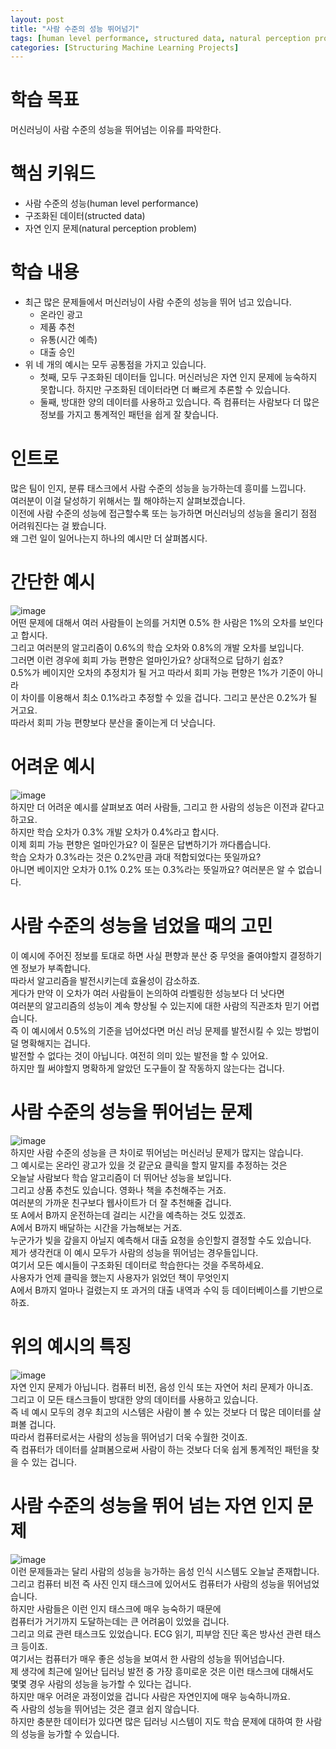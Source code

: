```yaml
---
layout: post
title: "사람 수준의 성능 뛰어넘기"
tags: [human level performance, structured data, natural perception problem]
categories: [Structuring Machine Learning Projects]
---
```


# 학습 목표
머신러닝이 사람 수준의 성능을 뛰어넘는 이유를 파악한다.

# 핵심 키워드
* 사람 수준의 성능(human level performance)
* 구조화된 데이터(structed data)
* 자연 인지 문제(natural perception problem)

# 학습 내용
* 최근 많은 문제들에서 머신러닝이 사람 수준의 성능을 뛰어 넘고 있습니다.
  - 온라인 광고
  - 제품 추천
  - 유통(시간 예측)
  - 대출 승인
* 위 네 개의 예시는 모두 공통점을 가지고 있습니다.
  - 첫째, 모두 구조화된 데이터들 입니다. 머신러닝은 자연 인지 문제에 능숙하지 못합니다. 하지만 구조화된 데이터라면 더 빠르게 추론할 수 있습니다.
  - 둘째, 방대한 양의 데이터를 사용하고 있습니다. 즉 컴퓨터는 사람보다 더 많은 정보를 가지고 통계적인 패턴을 쉽게 잘 찾습니다.
  
# 인트로
많은 팀이 인지, 분류 태스크에서 사람 수준의 성능을 능가하는데 흥미를 느낍니다.            
여러분이 이걸 달성하기 위해서는 뭘 해야하는지 살펴보겠습니다.         
이전에 사람 수준의 성능에 접근할수록 또는 능가하면 머신러닝의 성능을 올리기 점점 어려워진다는 걸 봤습니다.         
왜 그런 일이 일어나는지 하나의 예시만 더 살펴봅시다.          

# 간단한 예시
![image](https://user-images.githubusercontent.com/50114210/68645623-f6437400-055b-11ea-9049-e74a4dd93607.png)           
어떤 문제에 대해서 여러 사람들이 논의를 거치면 0.5% 한 사람은 1%의 오차를 보인다고 합시다.         
그리고 여러분의 알고리즘이 0.6%의 학습 오차와 0.8%의 개발 오차를 보입니다.        
그러면 이런 경우에 회피 가능 편향은 얼마인가요? 상대적으로 답하기 쉽죠?           
0.5%가 베이지안 오차의 추정치가 될 거고 따라서 회피 가능 편향은 1%가 기준이 아니라                
이 차이를 이용해서 최소 0.1%라고 추정할 수 있을 겁니다. 그리고 분산은 0.2%가 될 거고요.         
따라서 회피 가능 편향보다 분산을 줄이는게 더 낫습니다.        

# 어려운 예시
![image](https://user-images.githubusercontent.com/50114210/68645630-f8a5ce00-055b-11ea-8134-b4704e1435d2.png)       
하지만 더 어려운 예시를 살펴보죠 여러 사람들, 그리고 한 사람의 성능은 이전과 같다고 하고요.         
하지만 학습 오차가 0.3% 개발 오차가 0.4%라고 합시다.         
이제 회피 가능 편향은 얼마인가요? 이 질문은 답변하기가 까다롭습니다.                  
학습 오차가 0.3%라는 것은 0.2%만큼 과대 적합되었다는 뜻일까요?           
아니면 베이지안 오차가 0.1% 0.2% 또는 0.3%라는 뜻일까요? 여러분은 알 수 없습니다.          

# 사람 수준의 성능을 넘었을 때의 고민
이 예시에 주어진 정보를 토대로 하면 사실 편향과 분산 중 무엇을 줄여야할지 결정하기엔 정보가 부족합니다.           
따라서 알고리즘을 발전시키는데 효율성이 감소하죠.          
게다가 만약 이 오차가 여러 사람들이 논의하여 라벨링한 성능보다 더 낫다면                 
여러분의 알고리즘의 성능이 계속 향상될 수 있는지에 대한 사람의 직관조차 믿기 어렵습니다.                
즉 이 예시에서 0.5%의 기준을 넘어섰다면 머신 러닝 문제를 발전시킬 수 있는 방법이 덜 명확해지는 겁니다.          
발전할 수 없다는 것이 아닙니다. 여전히 의미 있는 발전을 할 수 있어요.                  
하지만 뭘 써야할지 명확하게 알았던 도구들이 잘 작동하지 않는다는 겁니다.           

# 사람 수준의 성능을 뛰어넘는 문제
![image](https://user-images.githubusercontent.com/50114210/68645666-1115e880-055c-11ea-8404-f86a866ead23.png)      
하지만 사람 수준의 성능을 큰 차이로 뛰어넘는 머신러닝 문제가 많지는 않습니다.          
그 예시로는 온라인 광고가 있을 것 같군요 클릭을 할지 말지를 추정하는 것은          
오늘날 사람보다 학습 알고리즘이 더 뛰어난 성능을 보입니다.         
그리고 상품 추천도 있습니다. 영화나 책을 추천해주는 거죠.          
여러분의 가까운 친구보다 웹사이트가 더 잘 추천해줄 겁니다.           
또 A에서 B까지 운전하는데 걸리는 시간을 예측하는 것도 있겠죠.         
A에서 B까지 배달하는 시간을 가늠해보는 거죠.           
누군가가 빚을 갚을지 아닐지 예측해서 대출 요청을 승인할지 결정할 수도 있습니다.            
제가 생각컨대 이 예시 모두가 사람의 성능을 뛰어넘는 경우들입니다.           
여기서 모든 예시들이 구조화된 데이터로 학습한다는 것을 주목하세요.         
사용자가 언제 클릭을 했는지 사용자가 읽었던 책이 무엇인지             
A에서 B까지 얼마나 걸렸는지 또 과거의 대출 내역과 수익 등 데이터베이스를 기반으로 하죠.          

# 위의 예시의 특징
![image](https://user-images.githubusercontent.com/50114210/68645690-2559e580-055c-11ea-8089-335c27215046.png)       
자연 인지 문제가 아닙니다. 컴퓨터 비전, 음성 인식 또는 자연어 처리 문제가 아니죠.            
그리고 이 모든 태스크들이 방대한 양의 데이터를 사용하고 있습니다.          
즉 네 예시 모두의 경우 최고의 시스템은 사람이 볼 수 있는 것보다 더 많은 데이터를 살펴볼 겁니다.           
따라서 컴퓨터로서는 사람의 성능을 뛰어넘기 더욱 수월한 것이죠.           
즉 컴퓨터가 데이터를 살펴봄으로써 사람이 하는 것보다 더욱 쉽게 통계적인 패턴을 찾을 수 있는 겁니다.     

# 사람 수준의 성능을 뛰어 넘는 자연 인지 문제
![image](https://user-images.githubusercontent.com/50114210/68645720-39054c00-055c-11ea-83cf-ed7f5eb98701.png)    
이런 문제들과는 달리 사람의 성능을 능가하는 음성 인식 시스템도 오늘날 존재합니다.          
그리고 컴퓨터 비전 즉 사진 인지 태스크에 있어서도 컴퓨터가 사람의 성능을 뛰어넘었습니다.         
하지만 사람들은 이런 인지 태스크에 매우 능숙하기 때문에        
컴퓨터가 거기까지 도달하는데는 큰 어려움이 있었을 겁니다.          
그리고 의료 관련 태스크도 있었습니다. ECG 읽기, 피부암 진단 혹은 방사선 관련 태스크 등이죠.          
여기서는 컴퓨터가 매우 좋은 성능을 보여서 한 사람의 성능을 뛰어넘습니다.          
제 생각에 최근에 일어난 딥러닝 발전 중 가장 흥미로운 것은 이런 태스크에 대해서도          
몇몇 경우 사람의 성능을 능가할 수 있다는 겁니다.         
하지만 매우 어려운 과정이었을 겁니다 사람은 자연인지에 매우 능숙하니까요.         
즉 사람의 성능을 뛰어넘는 것은 결코 쉽지 않습니다.          
하지만 충분한 데이터가 있다면 많은 딥러닝 시스템이 지도 학습 문제에 대하여 한 사람의 성능을 능가할 수 있습니다.          

